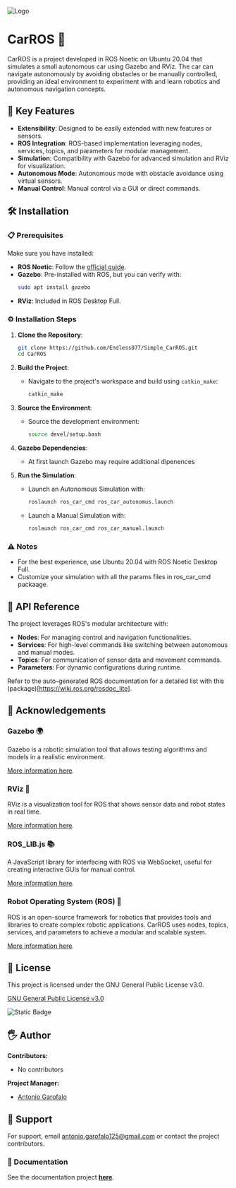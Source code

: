 ![Logo](https://github.com/Endless077/Simple-CarROS/blob/main/ros_logo.png)

# CarROS 🚗

CarROS is a project developed in ROS Noetic on Ubuntu 20.04 that simulates a small autonomous car using Gazebo and RViz. The car can navigate autonomously by avoiding obstacles or be manually controlled, providing an ideal environment to experiment with and learn robotics and autonomous navigation concepts.


## 🔑 Key Features

- **Extensibility**: Designed to be easily extended with new features or sensors.
- **ROS Integration**: ROS-based implementation leveraging nodes, services, topics, and parameters for modular management.
- **Simulation**: Compatibility with Gazebo for advanced simulation and RViz for visualization.
- **Autonomous Mode**: Autonomous mode with obstacle avoidance using virtual sensors.
- **Manual Control**: Manual control via a GUI or direct commands.


## 🛠️ Installation

### 📋 Prerequisites

Make sure you have installed:

- **ROS Noetic**: Follow the [official guide](http://wiki.ros.org/noetic/Installation/Ubuntu).
- **Gazebo**: Pre-installed with ROS, but you can verify with:
  ```bash
  sudo apt install gazebo
  ```
- **RViz**: Included in ROS Desktop Full.

### ⚙️ Installation Steps

1. **Clone the Repository**:
   ```bash
   git clone https://github.com/Endless077/Simple_CarROS.git
   cd CarROS
   ```

2. **Build the Project**:
   - Navigate to the project's workspace and build using `catkin_make`:
     ```bash
     catkin_make
     ```

3. **Source the Environment**:
   - Source the development environment:
     ```bash
     source devel/setup.bash
     ```

4. **Gazebo Dependencies**:
   - At first launch Gazebo may require additional dipenences
     
5. **Run the Simulation**:
   - Launch an Autonomous Simulation with:
     ```bash
     roslaunch ros_car_cmd ros_car_autonomus.launch
     ```
   - Launch a Manual Simulation with:
     ```bash
     roslaunch ros_car_cmd ros_car_manual.launch
     ```
     
### ⚠️ Notes

- For the best experience, use Ubuntu 20.04 with ROS Noetic Desktop Full.
- Customize your simulation with all the params files in ros_car_cmd packaage.


## 📜 API Reference

The project leverages ROS's modular architecture with:

- **Nodes**: For managing control and navigation functionalities.
- **Services**: For high-level commands like switching between autonomous and manual modes.
- **Topics**: For communication of sensor data and movement commands.
- **Parameters**: For dynamic configurations during runtime.

Refer to the auto-generated ROS documentation for a detailed list with this (package)[https://wiki.ros.org/rosdoc_lite].


## 🙏 Acknowledgements

### Gazebo 🌍

Gazebo is a robotic simulation tool that allows testing algorithms and models in a realistic environment.

[More information here](http://gazebosim.org/).

### RViz 🎨

RViz is a visualization tool for ROS that shows sensor data and robot states in real time.

[More information here](http://wiki.ros.org/rviz).

### ROS_LIB.js 📚

A JavaScript library for interfacing with ROS via WebSocket, useful for creating interactive GUIs for manual control.

[More information here](http://wiki.ros.org/roslibjs).

### Robot Operating System (ROS) 🤖

ROS is an open-source framework for robotics that provides tools and libraries to create complex robotic applications. CarROS uses nodes, topics, services, and parameters to achieve a modular and scalable system.

[More information here](http://wiki.ros.org/).


## 💾 License

This project is licensed under the GNU General Public License v3.0.

[GNU General Public License v3.0](https://www.gnu.org/licenses/gpl-3.0.en.html)

![Static Badge](https://img.shields.io/badge/UniSA-CarROS-red?style=plastic)


## 🖐 Author

**Contributors:**
- No contributors

**Project Manager:**
- [Antonio Garofalo](https://github.com/Endless077)


## 🔔 Support

For support, email [antonio.garofalo125@gmail.com](mailto:antonio.garofalo125@gmail.com) or contact the project contributors.


### 📝 Documentation

See the documentation project **[here](https://github.com/Endless077/Simple_CarROS/blob/main/ros_presentation.pptx)**.
